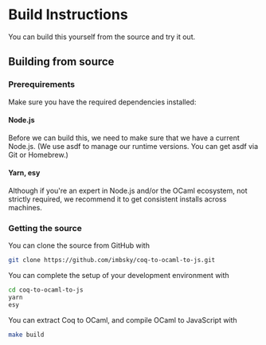 # Build Instructions

You can build this yourself from the source and try it out.

## Building from source

### Prerequirements

Make sure you have the required dependencies installed:

#### Node.js

Before we can build this, we need to make sure that we have a current Node.js.
(We use asdf to manage our runtime versions. You can get asdf via Git or
Homebrew.)

#### Yarn, esy

Although if you're an expert in Node.js and/or the OCaml ecosystem, not strictly
required, we recommend it to get consistent installs across machines.

### Getting the source

You can clone the source from GitHub with

```bash
git clone https://github.com/imbsky/coq-to-ocaml-to-js.git
```

You can complete the setup of your development environment with

```bash
cd coq-to-ocaml-to-js
yarn
esy
```

You can extract Coq to OCaml, and compile OCaml to JavaScript with

```bash
make build
```
